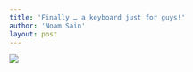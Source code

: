 ```yaml
---
title: 'Finally … a keyboard just for guys!'
author: 'Noam Sain'
layout: post
---
```


[![](https://1.bp.blogspot.com/_8aN4krk1nsk/TIJXO9cFp4I/AAAAAAAAAfQ/Lblw8Ngpp-s/s1024/ATT00041.jpg)](https://1.bp.blogspot.com/_8aN4krk1nsk/TIJXO9cFp4I/AAAAAAAAAfQ/Lblw8Ngpp-s/s1024/ATT00041.jpg)